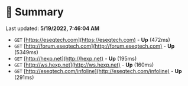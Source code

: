 # 📖 Summary
Last updated: **5/19/2022, 7:46:04 AM**

- `GET` [https://eseqtech.com](https://eseqtech.com) - **Up** (472ms)
- `GET` [http://forum.eseqtech.com](http://forum.eseqtech.com) - **Up** (5349ms)
- `GET` [http://hexp.net](http://hexp.net) - **Up** (195ms)
- `GET` [http://ws.hexp.net](http://ws.hexp.net) - **Up** (160ms)
- `GET` [http://eseqtech.com/infoline](http://eseqtech.com/infoline) - **Up** (291ms)
